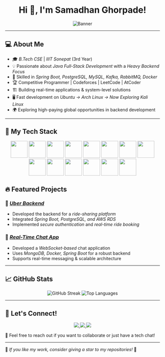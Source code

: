 <h1 align="center">Hi 👋, I'm Samadhan Ghorpade!</h1>

<p align="center">
  <img src="https://github.com/user-attachments/assets/cc3acf41-845b-477d-a499-e8dacf119c0e" alt="Banner">
</p>

---

## 💻 About Me

- 🎓 *B.Tech CSE* | *IIIT Sonepat* (3rd Year)
- 💡 Passionate about *Java Full-Stack Development* with a *Heavy Backend Focus*
- 🧀 Skilled in *Spring Boot, PostgreSQL, MySQL, Kafka, RabbitMQ, Docker*
- 🏆 Competitive Programmer | Codeforces | LeetCode | AtCoder
- 🏗 Building real-time applications & system-level solutions
- 🖥 Fast development on *Ubuntu → Arch Linux → Now Exploring Kali Linux*
- 🌍 Exploring high-paying global opportunities in backend development

---

## 🚀 My Tech Stack

<p align="center">
  <a href="https://www.java.com/"><img src="https://www.vectorlogo.zone/logos/java/java-icon.svg" width="55" height="55"></a>
  <a href="https://www.python.org/"><img src="https://www.vectorlogo.zone/logos/python/python-icon.svg" width="55" height="55"></a>
  <a href="https://www.javascript.com/"><img src="https://www.vectorlogo.zone/logos/javascript/javascript-icon.svg" width="55" height="55"></a>
  <a href="https://spring.io/"><img src="https://www.vectorlogo.zone/logos/springio/springio-icon.svg" width="55" height="55"></a>
  <a href="https://react.dev/"><img src="https://www.vectorlogo.zone/logos/reactjs/reactjs-icon.svg" width="55" height="55"></a>
  <a href="https://git-scm.com/"><img src="https://www.vectorlogo.zone/logos/git-scm/git-scm-icon.svg" width="55" height="55"></a>
  <a href="https://www.docker.com/"><img src="https://www.vectorlogo.zone/logos/docker/docker-official.svg" width="55" height="55"></a>
  <a href="https://www.mysql.com/"><img src="https://www.vectorlogo.zone/logos/mysql/mysql-icon.svg" width="55" height="55"></a>
  <a href="https://www.mongodb.com/"><img src="https://www.vectorlogo.zone/logos/mongodb/mongodb-icon.svg" width="55" height="55"></a>
  <a href="https://www.postgresql.org/"><img src="https://www.vectorlogo.zone/logos/postgresql/postgresql-icon.svg" width="55" height="55"></a>
  <a href="https://www.linux.org/"><img src="https://www.vectorlogo.zone/logos/linux/linux-icon.svg" width="55" height="55"></a>
  <a href="https://www.kali.org/"><img src="https://upload.wikimedia.org/wikipedia/commons/2/2b/Kali-dragon-icon.svg" width="55" height="55"></a>
  <a href="https://archlinux.org/"><img src="https://www.vectorlogo.zone/logos/archlinux/archlinux-icon.svg" width="55" height="55"></a>
  <a href="https://ubuntu.com/"><img src="https://www.vectorlogo.zone/logos/ubuntu/ubuntu-icon.svg" width="55" height="55"></a>
</p>



## 🔥 Featured Projects

### 🚕 *[Uber Backend](https://github.com/SamadhanGh/uber-backend)*
- Developed the backend for a *ride-sharing platform*
- Integrated *Spring Boot, PostgreSQL, and AWS RDS*
- Implemented *secure authentication* and *real-time ride booking*

### 💬 *[Real-Time Chat App](https://github.com/SamadhanGh/chat-app)*
- Developed a *WebSocket-based* chat application
- Uses *MongoDB, Docker, Spring Boot* for a robust backend
- Supports real-time messaging & scalable architecture

---

## 📈 GitHub Stats

<p align="center">
  <img src="https://github-readme-streak-stats.herokuapp.com/?user=SamadhanGh&theme=radical" alt="GitHub Streak">
  <img src="https://github-readme-stats.vercel.app/api/top-langs/?username=SamadhanGh&layout=compact&theme=radical" alt="Top Languages">
</p>

---

## 📢 Let's Connect!

<p align="center">
  <a href="https://linkedin.com/in/SamadhanGh">
    <img src="https://img.shields.io/badge/LinkedIn-0A66C2?style=for-the-badge&logo=linkedin&logoColor=white">
  </a>
  <a href="https://github.com/SamadhanGh">
    <img src="https://img.shields.io/badge/GitHub-181717?style=for-the-badge&logo=github&logoColor=white">
  </a>
  <a href="https://twitter.com/SamadhanGh">
    <img src="https://img.shields.io/badge/Twitter-1DA1F2?style=for-the-badge&logo=twitter&logoColor=white">
  </a>
</p>

💬 Feel free to reach out if you want to collaborate or just have a tech chat!

---

🌟 *If you like my work, consider giving a star to my repositories!* 🌟

